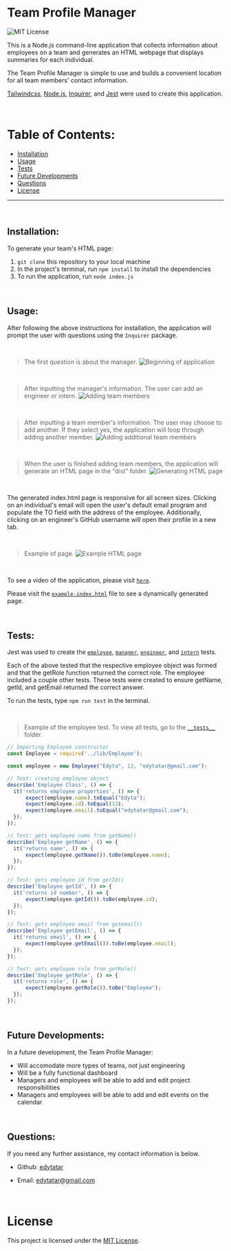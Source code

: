 # Team Profile Manager

  ![MIT License](https://img.shields.io/badge/License-MIT-yellow.svg)
  <br>
  
  This is a Node.js command-line application that collects information about employees on a team and generates an HTML webpage that displays summaries for each individual.
  
  The Team Profile Manager is simple to use and builds a convenient location for all team members' contact information.

  [Tailwindcss](https://tailwindcss.com/), [Node.js](https://nodejs.org/en/), [Inquirer](https://www.npmjs.com/package/inquirer), and [Jest](https://www.npmjs.com/package/jest) were used to create this application. 


  &nbsp;
  # Table of Contents:
  * [Installation](#installation)
  * [Usage](#usage)
  * [Tests](#tests)
  * [Future Developments](#future)
  * [Questions](#questions)
  * [License](#license)
  
---
&nbsp;
  ## Installation:
  To generate your team's HTML page:
  &nbsp;
  1. `git clone` this repository to your local machine
  2. In the project's terminal, run `npm install` to install the dependencies
  3. To run the application, run `node index.js`

  &nbsp;
  ## Usage:
  After following the above instructions for installation, the application will prompt the user with questions using the `Inquirer` package. 

&nbsp;
> The first question is about the manager.
![Beginning of application](https://user-images.githubusercontent.com/87889660/145633535-708a7c87-f044-4142-bdd2-4d355e53b14e.png)

&nbsp;
> After inputting the manager's information. The user can add an engineer or intern.
![Adding team members](https://user-images.githubusercontent.com/87889660/145634014-d93ce655-14bb-4033-836b-d879bc703835.png)

&nbsp;
> After inputting a team member's information. The user may choose to add another. If they select yes, the application will loop through adding another member. 
![Adding additional team members](https://user-images.githubusercontent.com/87889660/145634333-e8ce4b52-deec-4bab-aa4f-b3aea7603a3a.png)

&nbsp;
> When the user is finished adding team members, the application will generate an HTML page in the "dist" folder. 
![Generating HTML page](https://user-images.githubusercontent.com/87889660/145634870-8436585b-3234-45f0-b2ec-c89ba0d01bc6.png)

&nbsp;

  The generated index.html page is responsive for all screen sizes. Clicking on an individual's email will open the user's default email program and populate the TO field with the address of the employee. Additionally, clicking on an engineer's GitHub username will open their profile in a new tab. 
  
&nbsp;
> Example of page.
![Example HTML page](https://user-images.githubusercontent.com/87889660/145637050-96706b14-bccd-4454-bc6e-6c06e6f3412f.png)

&nbsp;

  To see a video of the application, please visit [`here`](https://drive.google.com/file/d/1wtOrhjbLbjpXsmGd51G79-T9T087H2na/view?usp=sharing).
  
  Please visit the [`example-index.html`](https://github.com/edytatar/Team-Profile-Manager/blob/main/dist/example-index.html) file to see a dynamically generated page. 


  &nbsp;
  ## Tests:
  Jest was used to create the [`employee`](https://github.com/edytatar/Team-Profile-Manager/blob/main/dist/example-index.html), [`manager`](https://github.com/edytatar/Team-Profile-Manager/blob/main/dist/example-index.html), [`engineer`](https://github.com/edytatar/Team-Profile-Manager/blob/main/dist/example-index.html), and [`intern`](https://github.com/edytatar/Team-Profile-Manager/blob/main/dist/example-index.html) tests.

  Each of the above tested that the respective employee object was formed and that the getRole function returned the correct role. The employee included a couple other tests. These tests were created to ensure getName, getId, and getEmail returned the correct answer. 

  To run the tests, type `npm run test` in the terminal.

&nbsp;
> Example of the employee test. To view all tests, go to the [`__tests__`](https://github.com/edytatar/Team-Profile-Manager/tree/main/__tests__) folder.
  ```js
// Importing Employee constructor
const Employee = require('../lib/Employee');

const employee = new Employee("Edyta", 13, "edytatar@gmail.com");

// Test: creating employee object
describe('Employee Class', () => {
    it('returns employee properties', () => {
        expect(employee.name).toEqual("Edyta");
        expect(employee.id).toEqual(13);
        expect(employee.email).toEqual("edytatar@gmail.com");
    });
});

// Test: gets employee name from getName() 
describe('Employee getName', () => {
    it('returns name', () => {
        expect(employee.getName()).toBe(employee.name);
    });
});

// Test: gets employee id from getId() 
describe('Employee getId', () => {
    it('returns id number', () => {
        expect(employee.getId()).toBe(employee.id);
    });
});

// Test: gets employee email from getemail()
describe('Employee getEmail', () => {
    it('returns email', () => {
        expect(employee.getEmail()).toBe(employee.email);
    });
});

// Test: gets employee role from getRole()
describe('Employee getRole', () => {
    it('returns role', () => {
        expect(employee.getRole()).toBe("Employee");
    });
});
```

&nbsp;
  ## Future Developments:
  In a future development, the Team Profile Manager:
  
  * Will accomodate more types of teams, not just engineering
  * Will be a fully functional dashboard
  * Managers and employees will be able to add and edit project responsibilities
  * Managers and employees will be able to add and edit events on the calendar

  &nbsp;
  ## Questions:
  If you need any further assistance, my contact information is below.
  * Github: [edytatar](<https://github.com/edytatar>)
  
  * Email: edytatar@gmail.com

  &nbsp;
# License
This project is licensed under the [MIT License](https://opensource.org/licenses/MIT).